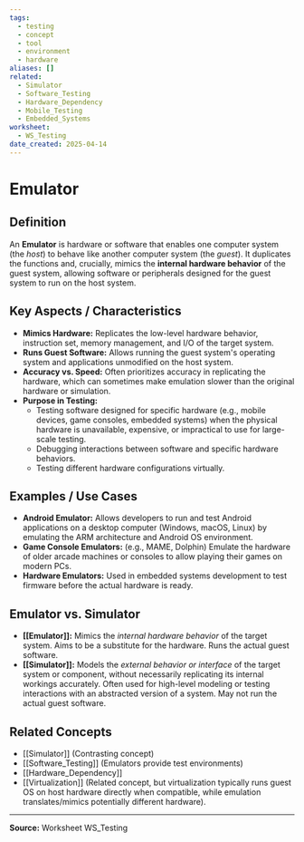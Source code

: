 ```yaml
---
tags:
  - testing
  - concept
  - tool
  - environment
  - hardware
aliases: []
related:
  - Simulator
  - Software_Testing
  - Hardware_Dependency
  - Mobile_Testing
  - Embedded_Systems
worksheet:
  - WS_Testing
date_created: 2025-04-14
---
```

# Emulator

## Definition

An **Emulator** is hardware or software that enables one computer system (the *host*) to behave like another computer system (the *guest*). It duplicates the functions and, crucially, mimics the **internal hardware behavior** of the guest system, allowing software or peripherals designed for the guest system to run on the host system.

## Key Aspects / Characteristics

- **Mimics Hardware:** Replicates the low-level hardware behavior, instruction set, memory management, and I/O of the target system.
- **Runs Guest Software:** Allows running the guest system's operating system and applications unmodified on the host system.
- **Accuracy vs. Speed:** Often prioritizes accuracy in replicating the hardware, which can sometimes make emulation slower than the original hardware or simulation.
- **Purpose in Testing:**
    - Testing software designed for specific hardware (e.g., mobile devices, game consoles, embedded systems) when the physical hardware is unavailable, expensive, or impractical to use for large-scale testing.
    - Debugging interactions between software and specific hardware behaviors.
    - Testing different hardware configurations virtually.

## Examples / Use Cases

- **Android Emulator:** Allows developers to run and test Android applications on a desktop computer (Windows, macOS, Linux) by emulating the ARM architecture and Android OS environment.
- **Game Console Emulators:** (e.g., MAME, Dolphin) Emulate the hardware of older arcade machines or consoles to allow playing their games on modern PCs.
- **Hardware Emulators:** Used in embedded systems development to test firmware before the actual hardware is ready.

## Emulator vs. Simulator

- **[[Emulator]]:** Mimics the *internal hardware behavior* of the target system. Aims to be a substitute for the hardware. Runs the actual guest software.
- **[[Simulator]]:** Models the *external behavior or interface* of the target system or component, without necessarily replicating its internal workings accurately. Often used for high-level modeling or testing interactions with an abstracted version of a system. May not run the actual guest software.

## Related Concepts
- [[Simulator]] (Contrasting concept)
- [[Software_Testing]] (Emulators provide test environments)
- [[Hardware_Dependency]]
- [[Virtualization]] (Related concept, but virtualization typically runs guest OS on host hardware directly when compatible, while emulation translates/mimics potentially different hardware).

---
**Source:** Worksheet WS_Testing